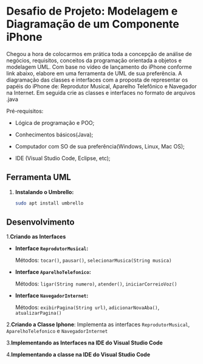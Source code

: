 # Desafio de Projeto: Modelagem e Diagramação de um Componente iPhone

Chegou a hora de colocarmos em prática toda a concepção de análise de negócios, requisitos, conceitos da programação orientada a objetos e modelagem UML. Com base no vídeo de lançamento do iPhone conforme link abaixo, elabore em uma ferramenta de UML de sua preferência. A diagramação das classes e interfaces com a proposta de representar os papéis do iPhone de: Reprodutor Musical, Aparelho Telefônico e Navegador na Internet. Em seguida crie as classes e interfaces no formato de arquivos .java

Pré-requisitos:

* Lógica de programação e POO;

* Conhecimentos básicos(Java);

* Computador com SO de sua preferência(Windows, Linux, Mac OS);

* IDE (Visual Studio Code, Eclipse, etc);

## Ferramenta UML

1. **Instalando o Umbrello:**

   ```bash
   sudo apt install umbrello
   ```

## Desenvolvimento

1.**Criando as Interfaces**

* **Interface `ReprodutorMusical`:**

    Métodos: `tocar()`, `pausar()`, `selecionarMusica(String musica)`

* **Interface `AparelhoTelefonico`:**

    Métodos: `ligar(String numero)`, `atender()`, `iniciarCorreioVoz()`

* **Interface `NavegadorInternet`:**

    Métodos: `exibirPagina(String url)`, `adicionarNovaAba()`, `atualizarPagina()`

2.**Criando a Classe Iphone**: Implementa as interfaces `ReprodutorMusical`, `AparelhoTelefonico` e `NavegadorInternet`

3.**Implementando as Interfaces na IDE do Visual Studio Code**

4.**Implementando a classe na IDE do Visual Studio Code**
